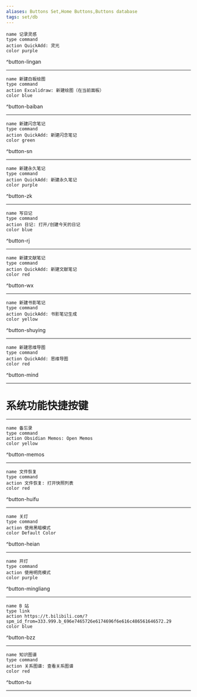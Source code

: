 ```yaml
---
aliases: Buttons Set,Home Buttons,Buttons database
tags: set/db
---
```




```button
name 记录灵感
type command
action QuickAdd: 灵光
color purple
```
^button-lingan

---

```button
name 新建白板绘图
type command
action Excalidraw: 新建绘图（在当前面板）
color blue
```
^button-baiban

---

```button
name 新建闪念笔记
type command
action QuickAdd: 新建闪念笔记
color green
```
^button-sn

---
```button
name 新建永久笔记
type command
action QuickAdd: 新建永久笔记
color purple
```
^button-zk

---

```button
name 写日记
type command
action 日记: 打开/创建今天的日记
color blue
```
^button-rj

---

```button
name 新建文献笔记
type command
action QuickAdd: 新建文献笔记
color red
```
^button-wx

---

```button
name 新建书影笔记
type command
action QuickAdd: 书影笔记生成
color yellow
```
^button-shuying

---
```button
name 新建思维导图
type command
action QuickAdd: 思维导图
color red
```
^button-mind

---

# 系统功能快捷按键

---

```button
name 备忘录
type command
action Obsidian Memos: Open Memos
color yellow
```
^button-memos

---

```button
name 文件恢复
type command
action 文件恢复: 打开快照列表
color red
```
^button-huifu

---

```button
name 关灯
type command
action 使用黑暗模式
color Default Color
```
^button-heian

---

```button
name 开灯
type command
action 使用明亮模式
color purple
```
^button-mingliang

---


```button
name B 站
type link
action https://t.bilibili.com/?spm_id_from=333.999.b_696e7465726e6174696f6e616c486561646572.29
color blue
```
^button-bzz

---

```button
name 知识图谱
type command
action 关系图谱: 查看关系图谱
color red
```
^button-tu

---
